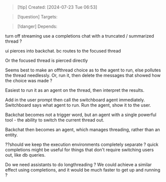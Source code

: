 
>[!tip] Created: [2024-07-23 Tue 06:53]

>[!question] Targets: 

>[!danger] Depends: 


turn off streaming
use a completions chat with a truncated / summarized thread ?

ui pierces into backchat.
bc routes to the focused thread

Or the focused thread is pierced directly

Seems best to make an offthread choice as to the agent to run, else pollutes the thread needlessly.
Or, run it, then delete the messages that showed how the choice was made ?

Easiest to run it as an agent on the thread, then interpret the results.

Add in the user prompt then call the switchboard agent immediately.
Switchboard says what agent to run.
Run the agent, show it to the user.

Backchat becomes not a trigger word, but an agent with a single powerful tool - the ability to switch the current thread out.

Backchat then becomes an agent, which manages threading, rather than an entity.

??should we keep the execution environments completely separate ?
quick completions might be useful for things that don't require switching users out, like db queries.

Do we need assistants to do longthreading ?
We could achieve a similar effect using completions, and it would be much faster to get up and running ?